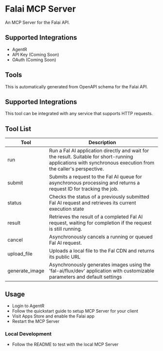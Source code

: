 
# Falai MCP Server

An MCP Server for the Falai API.

## Supported Integrations

- AgentR
- API Key (Coming Soon)
- OAuth (Coming Soon)

## Tools

This is automatically generated from OpenAPI schema for the Falai API.

## Supported Integrations

This tool can be integrated with any service that supports HTTP requests.

## Tool List

| Tool | Description |
|------|-------------|
| run | Run a Fal AI application directly and wait for the result. Suitable for short-running applications with synchronous execution from the caller's perspective. |
| submit | Submits a request to the Fal AI queue for asynchronous processing and returns a request ID for tracking the job. |
| status | Checks the status of a previously submitted Fal AI request and retrieves its current execution state |
| result | Retrieves the result of a completed Fal AI request, waiting for completion if the request is still running. |
| cancel | Asynchronously cancels a running or queued Fal AI request. |
| upload_file | Uploads a local file to the Fal CDN and returns its public URL |
| generate_image | Asynchronously generates images using the 'fal-ai/flux/dev' application with customizable parameters and default settings |


## Usage

- Login to AgentR
- Follow the quickstart guide to setup MCP Server for your client
- Visit Apps Store and enable the Falai app
- Restart the MCP Server

### Local Development

- Follow the README to test with the local MCP Server
